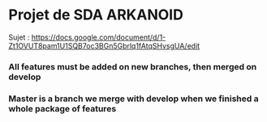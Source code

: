 # Projet de SDA ARKANOID 

 Sujet : https://docs.google.com/document/d/1-Zt1OVUT8pam1U1SQB7oc3BGn5Gbrlq1fAtqSHvsgUA/edit

### All features must be added on new branches, then merged on develop

### Master is a branch we merge with develop when we finished a whole package of features
